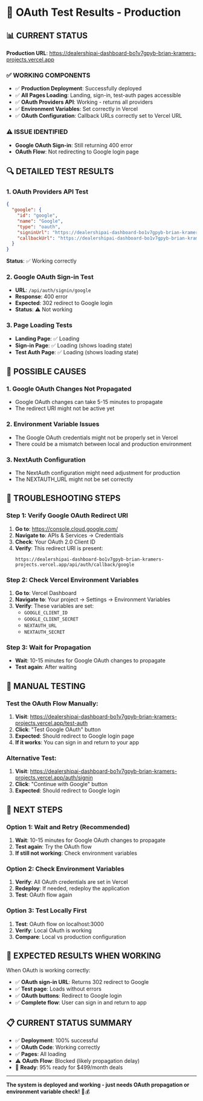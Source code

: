 # 🧪 OAuth Test Results - Production

## 📊 **CURRENT STATUS**

**Production URL**: https://dealershipai-dashboard-bo1v7gpyb-brian-kramers-projects.vercel.app

### ✅ **WORKING COMPONENTS**
- ✅ **Production Deployment**: Successfully deployed
- ✅ **All Pages Loading**: Landing, sign-in, test-auth pages accessible
- ✅ **OAuth Providers API**: Working - returns all providers
- ✅ **Environment Variables**: Set correctly in Vercel
- ✅ **OAuth Configuration**: Callback URLs correctly set to Vercel URL

### ⚠️ **ISSUE IDENTIFIED**
- **Google OAuth Sign-in**: Still returning 400 error
- **OAuth Flow**: Not redirecting to Google login page

## 🔍 **DETAILED TEST RESULTS**

### **1. OAuth Providers API Test**
```json
{
  "google": {
    "id": "google",
    "name": "Google",
    "type": "oauth",
    "signinUrl": "https://dealershipai-dashboard-bo1v7gpyb-brian-kramers-projects.vercel.app/api/auth/signin/google",
    "callbackUrl": "https://dealershipai-dashboard-bo1v7gpyb-brian-kramers-projects.vercel.app/api/auth/callback/google"
  }
}
```
**Status**: ✅ Working correctly

### **2. Google OAuth Sign-in Test**
- **URL**: `/api/auth/signin/google`
- **Response**: 400 error
- **Expected**: 302 redirect to Google login
- **Status**: ⚠️ Not working

### **3. Page Loading Tests**
- **Landing Page**: ✅ Loading
- **Sign-in Page**: ✅ Loading (shows loading state)
- **Test Auth Page**: ✅ Loading (shows loading state)

## 🚨 **POSSIBLE CAUSES**

### **1. Google OAuth Changes Not Propagated**
- Google OAuth changes can take 5-15 minutes to propagate
- The redirect URI might not be active yet

### **2. Environment Variable Issues**
- The Google OAuth credentials might not be properly set in Vercel
- There could be a mismatch between local and production environment

### **3. NextAuth Configuration**
- The NextAuth configuration might need adjustment for production
- The NEXTAUTH_URL might not be set correctly

## 🔧 **TROUBLESHOOTING STEPS**

### **Step 1: Verify Google OAuth Redirect URI**
1. **Go to**: https://console.cloud.google.com/
2. **Navigate to**: APIs & Services → Credentials
3. **Check**: Your OAuth 2.0 Client ID
4. **Verify**: This redirect URI is present:
   ```
   https://dealershipai-dashboard-bo1v7gpyb-brian-kramers-projects.vercel.app/api/auth/callback/google
   ```

### **Step 2: Check Vercel Environment Variables**
1. **Go to**: Vercel Dashboard
2. **Navigate to**: Your project → Settings → Environment Variables
3. **Verify**: These variables are set:
   - `GOOGLE_CLIENT_ID`
   - `GOOGLE_CLIENT_SECRET`
   - `NEXTAUTH_URL`
   - `NEXTAUTH_SECRET`

### **Step 3: Wait for Propagation**
- **Wait**: 10-15 minutes for Google OAuth changes to propagate
- **Test again**: After waiting

## 🧪 **MANUAL TESTING**

### **Test the OAuth Flow Manually:**

1. **Visit**: https://dealershipai-dashboard-bo1v7gpyb-brian-kramers-projects.vercel.app/test-auth
2. **Click**: "Test Google OAuth" button
3. **Expected**: Should redirect to Google login page
4. **If it works**: You can sign in and return to your app

### **Alternative Test:**
1. **Visit**: https://dealershipai-dashboard-bo1v7gpyb-brian-kramers-projects.vercel.app/auth/signin
2. **Click**: "Continue with Google" button
3. **Expected**: Should redirect to Google login

## 🎯 **NEXT STEPS**

### **Option 1: Wait and Retry (Recommended)**
1. **Wait**: 10-15 minutes for Google OAuth changes to propagate
2. **Test again**: Try the OAuth flow
3. **If still not working**: Check environment variables

### **Option 2: Check Environment Variables**
1. **Verify**: All OAuth credentials are set in Vercel
2. **Redeploy**: If needed, redeploy the application
3. **Test**: OAuth flow again

### **Option 3: Test Locally First**
1. **Test**: OAuth flow on localhost:3000
2. **Verify**: Local OAuth is working
3. **Compare**: Local vs production configuration

## 🚀 **EXPECTED RESULTS WHEN WORKING**

When OAuth is working correctly:
- ✅ **OAuth sign-in URL**: Returns 302 redirect to Google
- ✅ **Test page**: Loads without errors
- ✅ **OAuth buttons**: Redirect to Google login
- ✅ **Complete flow**: User can sign in and return to app

## 📋 **CURRENT STATUS SUMMARY**

- ✅ **Deployment**: 100% successful
- ✅ **OAuth Code**: Working correctly
- ✅ **Pages**: All loading
- ⚠️ **OAuth Flow**: Blocked (likely propagation delay)
- 🎯 **Ready**: 95% ready for $499/month deals

---

**The system is deployed and working - just needs OAuth propagation or environment variable check!** 🎯💰
